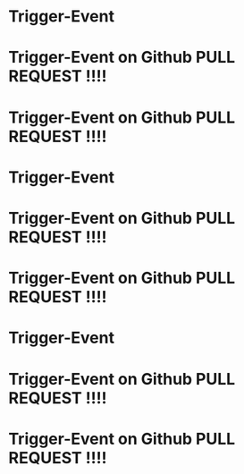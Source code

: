 # Trigger-Event


# Trigger-Event on Github PULL REQUEST !!!!
# Trigger-Event on Github PULL REQUEST !!!!

# Trigger-Event

# Trigger-Event on Github PULL REQUEST !!!!
# Trigger-Event on Github PULL REQUEST !!!!


# Trigger-Event



# Trigger-Event on Github PULL REQUEST !!!!
# Trigger-Event on Github PULL REQUEST !!!!
